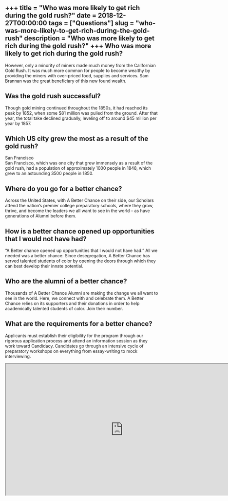 +++
title = "Who was more likely to get rich during the gold rush?"
date = 2018-12-27T00:00:00
tags = ["Questions"]
slug = "who-was-more-likely-to-get-rich-during-the-gold-rush"
description = "Who was more likely to get rich during the gold rush?"
+++
Who was more likely to get rich during the gold rush?
-----------------------------------------------------

However, only a minority of miners made much money from the Californian Gold Rush. It was much more common for people to become wealthy by providing the miners with over-priced food, supplies and services. Sam Brannan was the great beneficiary of this new found wealth.

Was the gold rush successful?
-----------------------------

Though gold mining continued throughout the 1850s, it had reached its peak by 1852, when some $81 million was pulled from the ground. After that year, the total take declined gradually, leveling off to around $45 million per year by 1857.

Which US city grew the most as a result of the gold rush?
---------------------------------------------------------

San Francisco  
San Francisco, which was one city that grew immensely as a result of the gold rush, had a population of approximately 1000 people in 1848, which grew to an astounding 3500 people in 1850.

Where do you go for a better chance?
------------------------------------

Across the United States, with A Better Chance on their side, our Scholars attend the nation’s premier college preparatory schools, where they grow, thrive, and become the leaders we all want to see in the world – as have generations of Alumni before them.

How is a better chance opened up opportunities that I would not have had?
-------------------------------------------------------------------------

“A Better chance opened up opportunities that I would not have had.” All we needed was a better chance. Since desegregation, A Better Chance has served talented students of color by opening the doors through which they can best develop their innate potential.

Who are the alumni of a better chance?
--------------------------------------

Thousands of A Better Chance Alumni are making the change we all want to see in the world. Here, we connect with and celebrate them. A Better Chance relies on its supporters and their donations in order to help academically talented students of color. Join their number.

What are the requirements for a better chance?
----------------------------------------------

Applicants must establish their eligibility for the program through our rigorous application process and attend an information session as they work toward Candidacy. Candidates go through an intensive cycle of preparatory workshops on everything from essay-writing to mock interviewing.

<iframe allow="accelerometer; autoplay; clipboard-write; encrypted-media; gyroscope; picture-in-picture" allowfullscreen="" class="__youtube_prefs__  epyt-is-override  no-lazyload" data-no-lazy="1" data-origheight="433" data-origwidth="770" data-skipgform_ajax_framebjll="" height="433" id="_ytid_73727" loading="lazy" src="https://www.youtube.com/embed/Iuw2kBVsLa4?enablejsapi=1&autoplay=0&cc_load_policy=0&cc_lang_pref=&iv_load_policy=1&loop=0&modestbranding=0&rel=1&fs=1&playsinline=0&autohide=2&theme=dark&color=red&controls=1&" title="YouTube player" width="770"></iframe>
